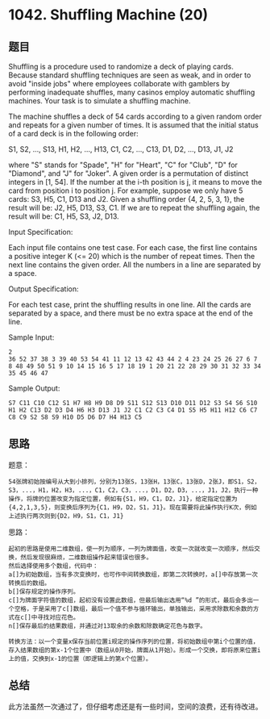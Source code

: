 # 1042. Shuffling Machine (20)

## 题目

Shuffling is a procedure used to randomize a deck of playing cards. Because standard shuffling techniques are seen as weak, and in order to avoid "inside jobs" where employees collaborate with gamblers by performing inadequate shuffles, many casinos employ automatic shuffling machines. Your task is to simulate a shuffling machine.

The machine shuffles a deck of 54 cards according to a given random order and repeats for a given number of times. It is assumed that the initial status of a card deck is in the following order:

S1, S2, ..., S13, H1, H2, ..., H13, C1, C2, ..., C13, D1, D2, ..., D13, J1, J2

where "S" stands for "Spade", "H" for "Heart", "C" for "Club", "D" for "Diamond", and "J" for "Joker". A given order is a permutation of distinct integers in [1, 54]. If the number at the i-th position is j, it means to move the card from position i to position j. For example, suppose we only have 5 cards: S3, H5, C1, D13 and J2. Given a shuffling order {4, 2, 5, 3, 1}, the result will be: J2, H5, D13, S3, C1. If we are to repeat the shuffling again, the result will be: C1, H5, S3, J2, D13.

Input Specification:

Each input file contains one test case. For each case, the first line contains a positive integer K (<= 20) which is the number of repeat times. Then the next line contains the given order. All the numbers in a line are separated by a space.

Output Specification:

For each test case, print the shuffling results in one line. All the cards are separated by a space, and there must be no extra space at the end of the line.

Sample Input:

```
2
36 52 37 38 3 39 40 53 54 41 11 12 13 42 43 44 2 4 23 24 25 26 27 6 7 8 48 49 50 51 9 10 14 15 16 5 17 18 19 1 20 21 22 28 29 30 31 32 33 34 35 45 46 47
```

Sample Output:

```
S7 C11 C10 C12 S1 H7 H8 H9 D8 D9 S11 S12 S13 D10 D11 D12 S3 S4 S6 S10 H1 H2 C13 D2 D3 D4 H6 H3 D13 J1 J2 C1 C2 C3 C4 D1 S5 H5 H11 H12 C6 C7 C8 C9 S2 S8 S9 H10 D5 D6 D7 H4 H13 C5
```

## 思路

题意：

```
54张牌初始按编号从大到小排列，分别为13张S，13张H，13张C，13张D，2张J，即S1，S2，S3，...，H1，H2，H3，...，C1，C2，C3，...，D1，D2，D3，...，J1，J2，执行一种操作，将牌的位置改变为指定位置，例如有{S1，H9，C1，D2，J1}，给定指定位置为{4,2,1,3,5}，则变换后序列为{C1，H9，D2，S1，J1}。现在需要将此操作执行K次，例如上述执行两次则到{D2，H9，S1，C1，J1}
```

思路：

```
起初的思路是使用二维数组，使一列为顺序，一列为牌面值，改变一次就改变一次顺序，然后交换，然后发现很麻烦，二维数组操作起来错误也很多。
然后选择使用多个数组，代码中：
a[]为初始数组，当有多次变换时，也可作中间转换数组，即第二次转换时，a[]中存放第一次转换后的数组。
b[]保存规定的操作序列。
c[]为牌面字符值的数组，起初没有设置此数组，但最后输出选用“%d ”的形式，最后会多出一个空格，于是采用了c[]数组，最后一个值不参与循环输出，单独输出，采用求除数和余数的方式在c[]中寻找对应花色。
n[]保存最后的结果数组，并通过对13取余的余数和除数确定花色与数字。

转换方法：以一个变量x保存当前位置i规定的操作序列的位置，将初始数组中第i个位置的值，存入结果数组的第x-1个位置中（数组从0开始，牌面从1开始）。形成一个交换，即将原来位置i上的值，交换到x-1的位置（即逻辑上的第x个位置）。
```
## 总结

此方法虽然一次通过了，但仔细考虑还是有一些时间，空间的浪费，还有待改进。
